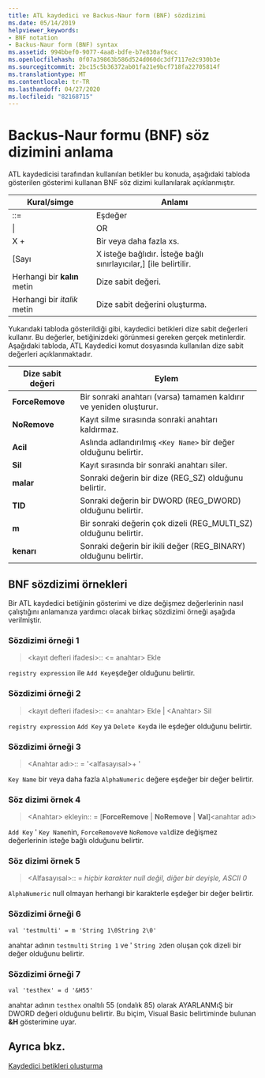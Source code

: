 ```yaml
---
title: ATL kaydedici ve Backus-Naur form (BNF) sözdizimi
ms.date: 05/14/2019
helpviewer_keywords:
- BNF notation
- Backus-Naur form (BNF) syntax
ms.assetid: 994bbef0-9077-4aa8-bdfe-b7e830af9acc
ms.openlocfilehash: 0f07a39863b586d524d060dc3df7117e2c930b3e
ms.sourcegitcommit: 2bc15c5b36372ab01fa21e9bcf718fa22705814f
ms.translationtype: MT
ms.contentlocale: tr-TR
ms.lasthandoff: 04/27/2020
ms.locfileid: "82168715"
---
```

# <a name="understanding-backus-naur-form-bnf-syntax"></a>Backus-Naur formu (BNF) söz dizimini anlama

ATL kaydedicisi tarafından kullanılan betikler bu konuda, aşağıdaki tabloda gösterilen gösterimi kullanan BNF söz dizimi kullanılarak açıklanmıştır.

|Kural/simge|Anlamı|
|------------------------|-------------|
|::=|Eşdeğer|
|&#124;|OR|
|X +|Bir veya daha fazla xs.|
|\[Sayı|X isteğe bağlıdır. İsteğe bağlı sınırlayıcılar,] \[ile belirtilir.|
|Herhangi bir **kalın** metin|Dize sabit değeri.|
|Herhangi bir *italik* metin|Dize sabit değerini oluşturma.|

Yukarıdaki tabloda gösterildiği gibi, kaydedici betikleri dize sabit değerleri kullanır. Bu değerler, betiğinizdeki görünmesi gereken gerçek metinlerdir. Aşağıdaki tabloda, ATL Kaydedici komut dosyasında kullanılan dize sabit değerleri açıklanmaktadır.

|Dize sabit değeri|Eylem|
|--------------------|------------|
|**ForceRemove**|Bir sonraki anahtarı (varsa) tamamen kaldırır ve yeniden oluşturur.|
|**NoRemove**|Kayıt silme sırasında sonraki anahtarı kaldırmaz.|
|**Acil**|Aslında adlandırılmış `<Key Name>` bir değer olduğunu belirtir.|
|**Sil**|Kayıt sırasında bir sonraki anahtarı siler.|
|**malar**|Sonraki değerin bir dize (REG_SZ) olduğunu belirtir.|
|**TID**|Sonraki değerin bir DWORD (REG_DWORD) olduğunu belirtir.|
|**m**|Bir sonraki değerin çok dizeli (REG_MULTI_SZ) olduğunu belirtir.|
|**kenarı**|Sonraki değerin bir ikili değer (REG_BINARY) olduğunu belirtir.|

## <a name="bnf-syntax-examples"></a>BNF sözdizimi örnekleri

Bir ATL kaydedici betiğinin gösterimi ve dize değişmez değerlerinin nasıl çalıştığını anlamanıza yardımcı olacak birkaç sözdizimi örneği aşağıda verilmiştir.

### <a name="syntax-example-1"></a>Sözdizimi örneği 1

> \<kayıt defteri ifadesi>:: \<= anahtar> Ekle

`registry expression` ile `Add Key`eşdeğer olduğunu belirtir.

### <a name="syntax-example-2"></a>Sözdizimi örneği 2

> \<kayıt defteri ifadesi>:: \<= anahtar> Ekle | \<Anahtar> Sil

`registry expression` `Add Key` ya `Delete Key`da ile eşdeğer olduğunu belirtir.

### <a name="syntax-example-3"></a>Sözdizimi örneği 3

> \<Anahtar adı>:: = '\<alfasayısal>+ '

`Key Name` bir veya daha fazla `AlphaNumeric` değere eşdeğer bir değer belirtir.

### <a name="syntax-example-4"></a>Söz dizimi örnek 4

> \<Anahtar> ekleyin:: = [**ForceRemove** | **NoRemove** | **Val**]\<anahtar adı>

`Add Key` ' `Key Name`nin, `ForceRemove`ve `NoRemove` `val`dize değişmez değerlerinin isteğe bağlı olduğunu belirtir.

### <a name="syntax-example-5"></a>Söz dizimi örnek 5

> \<Alfasayısal>:: = *hiçbir karakter null değil, diğer bir deyişle, ASCII 0*

`AlphaNumeric` null olmayan herhangi bir karakterle eşdeğer bir değer belirtir.

### <a name="syntax-example-6"></a>Sözdizimi örneği 6

```rgs
val 'testmulti' = m 'String 1\0String 2\0'
```

anahtar adının `testmulti` `String 1` ve ' `String 2`den oluşan çok dizeli bir değer olduğunu belirtir.

### <a name="syntax-example-7"></a>Sözdizimi örneği 7

```rgs
val 'testhex' = d '&H55'
```

anahtar adının `testhex` onaltılı 55 (ondalık 85) olarak AYARLANMıŞ bir DWORD değeri olduğunu belirtir. Bu biçim, Visual Basic belirtiminde bulunan **&H** gösterimine uyar.

## <a name="see-also"></a>Ayrıca bkz.

[Kaydedici betikleri oluşturma](../atl/creating-registrar-scripts.md)
